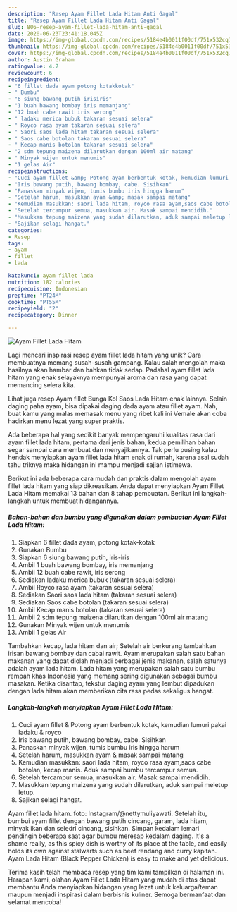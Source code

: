 ```yaml
---
description: "Resep Ayam Fillet Lada Hitam Anti Gagal"
title: "Resep Ayam Fillet Lada Hitam Anti Gagal"
slug: 806-resep-ayam-fillet-lada-hitam-anti-gagal
date: 2020-06-23T23:41:18.045Z
image: https://img-global.cpcdn.com/recipes/5184e4b0011f00df/751x532cq70/ayam-fillet-lada-hitam-foto-resep-utama.jpg
thumbnail: https://img-global.cpcdn.com/recipes/5184e4b0011f00df/751x532cq70/ayam-fillet-lada-hitam-foto-resep-utama.jpg
cover: https://img-global.cpcdn.com/recipes/5184e4b0011f00df/751x532cq70/ayam-fillet-lada-hitam-foto-resep-utama.jpg
author: Austin Graham
ratingvalue: 4.7
reviewcount: 6
recipeingredient:
- "6 fillet dada ayam potong kotakkotak"
- " Bumbu"
- "6 siung bawang putih irisiris"
- "1 buah bawang bombay iris memanjang"
- "12 buah cabe rawit iris serong"
- " ladaku merica bubuk takaran sesuai selera"
- " Royco rasa ayam takaran sesuai selera"
- " Saori saos lada hitam takaran sesuai selera"
- " Saos cabe botolan takaran sesuai selera"
- " Kecap manis botolan takaran sesuai selera"
- "2 sdm tepung maizena dilarutkan dengan 100ml air matang"
- " Minyak wijen untuk menumis"
- "1 gelas Air"
recipeinstructions:
- "Cuci ayam fillet &amp; Potong ayam berbentuk kotak, kemudian lumuri pakai ladaku &amp; royco"
- "Iris bawang putih, bawang bombay, cabe. Sisihkan"
- "Panaskan minyak wijen, tumis bumbu iris hingga harum"
- "Setelah harum, masukkan ayam &amp; masak sampai matang"
- "Kemudian masukkan: saori lada hitam, royco rasa ayam,saos cabe botolan, kecap manis. Aduk sampai bumbu tercampur semua."
- "Setelah tercampur semua, masukkan air. Masak sampai mendidih."
- "Masukkan tepung maizena yang sudah dilarutkan, aduk sampai meletup letup."
- "Sajikan selagi hangat."
categories:
- Resep
tags:
- ayam
- fillet
- lada

katakunci: ayam fillet lada 
nutrition: 182 calories
recipecuisine: Indonesian
preptime: "PT24M"
cooktime: "PT55M"
recipeyield: "2"
recipecategory: Dinner

---
```



![Ayam Fillet Lada Hitam](https://img-global.cpcdn.com/recipes/5184e4b0011f00df/751x532cq70/ayam-fillet-lada-hitam-foto-resep-utama.jpg)

Lagi mencari inspirasi resep ayam fillet lada hitam yang unik? Cara membuatnya memang susah-susah gampang. Kalau salah mengolah maka hasilnya akan hambar dan bahkan tidak sedap. Padahal ayam fillet lada hitam yang enak selayaknya mempunyai aroma dan rasa yang dapat memancing selera kita.

Lihat juga resep Ayam fillet Bunga Kol Saos Lada Hitam enak lainnya. Selain daging paha ayam, bisa dipakai daging dada ayam atau fillet ayam. Nah, buat kamu yang malas memasak menu yang ribet kali ini Vemale akan coba hadirkan menu lezat yang super praktis.

Ada beberapa hal yang sedikit banyak mempengaruhi kualitas rasa dari ayam fillet lada hitam, pertama dari jenis bahan, kedua pemilihan bahan segar sampai cara membuat dan menyajikannya. Tak perlu pusing kalau hendak menyiapkan ayam fillet lada hitam enak di rumah, karena asal sudah tahu triknya maka hidangan ini mampu menjadi sajian istimewa.


Berikut ini ada beberapa cara mudah dan praktis dalam mengolah ayam fillet lada hitam yang siap dikreasikan. Anda dapat menyiapkan Ayam Fillet Lada Hitam memakai 13 bahan dan 8 tahap pembuatan. Berikut ini langkah-langkah untuk membuat hidangannya.

<!--inarticleads1-->

##### Bahan-bahan dan bumbu yang digunakan dalam pembuatan Ayam Fillet Lada Hitam:

1. Siapkan 6 fillet dada ayam, potong kotak-kotak
1. Gunakan  Bumbu
1. Siapkan 6 siung bawang putih, iris-iris
1. Ambil 1 buah bawang bombay, iris memanjang
1. Ambil 12 buah cabe rawit, iris serong
1. Sediakan  ladaku merica bubuk (takaran sesuai selera)
1. Ambil  Royco rasa ayam (takaran sesuai selera)
1. Sediakan  Saori saos lada hitam (takaran sesuai selera)
1. Sediakan  Saos cabe botolan (takaran sesuai selera)
1. Ambil  Kecap manis botolan (takaran sesuai selera)
1. Ambil 2 sdm tepung maizena dilarutkan dengan 100ml air matang
1. Gunakan  Minyak wijen untuk menumis
1. Ambil 1 gelas Air


Tambahkan kecap, lada hitam dan air; Setelah air berkurang tambahkan irisan bawang bombay dan cabai rawit. Ayam merupakan salah satu bahan makanan yang dapat diolah menjadi berbagai jenis makanan, salah satunya adalah ayam lada hitam. Lada hitam yang merupakan salah satu bumbu rempah khas Indonesia yang memang sering digunakan sebagai bumbu masakan. Ketika disantap, tekstur daging ayam yang lembut dipadukan dengan lada hitam akan memberikan cita rasa pedas sekaligus hangat. 

<!--inarticleads2-->

##### Langkah-langkah menyiapkan Ayam Fillet Lada Hitam:

1. Cuci ayam fillet &amp; Potong ayam berbentuk kotak, kemudian lumuri pakai ladaku &amp; royco
1. Iris bawang putih, bawang bombay, cabe. Sisihkan
1. Panaskan minyak wijen, tumis bumbu iris hingga harum
1. Setelah harum, masukkan ayam &amp; masak sampai matang
1. Kemudian masukkan: saori lada hitam, royco rasa ayam,saos cabe botolan, kecap manis. Aduk sampai bumbu tercampur semua.
1. Setelah tercampur semua, masukkan air. Masak sampai mendidih.
1. Masukkan tepung maizena yang sudah dilarutkan, aduk sampai meletup letup.
1. Sajikan selagi hangat.


Ayam fillet lada hitam. foto: Instagram/@nettymuliyawati. Setelah itu, bumbui ayam fillet dengan bawang putih cincang, garam, lada hitam, minyak ikan dan seledri cincang, sisihkan. Simpan kedalam lemari pendingin beberapa saat agar bumbu meresap kedalam daging. It&#39;s a shame really, as this spicy dish is worthy of its place at the table, and easily holds its own against stalwarts such as beef rendang and curry kapitan. Ayam Lada Hitam (Black Pepper Chicken) is easy to make and yet delicious. 

Terima kasih telah membaca resep yang tim kami tampilkan di halaman ini. Harapan kami, olahan Ayam Fillet Lada Hitam yang mudah di atas dapat membantu Anda menyiapkan hidangan yang lezat untuk keluarga/teman maupun menjadi inspirasi dalam berbisnis kuliner. Semoga bermanfaat dan selamat mencoba!
